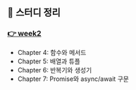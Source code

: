 ## 🤔  스터디 정리

### [👉 week2](https://github.com/Fortuna-Study/learning-typescript/tree/main/week_2)
- Chapter 4: 함수와 메서드
- Chapter 5: 배열과 튜플
- Chapter 6: 반복기와 생성기
- Chapter 7: Promise와 async/await 구문

